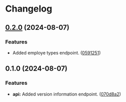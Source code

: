 # Changelog

## [0.2.0](https://github.com/Sphere-Software/employee-registry-api/compare/v0.1.0...v0.2.0) (2024-08-07)


### Features

* Added employe types endpoint. ([0591251](https://github.com/Sphere-Software/employee-registry-api/commit/0591251aead5afb5a08d8d3dede2da373ba55bba))

## 0.1.0 (2024-08-07)


### Features

* **api:** Added version information endpoint. ([070d8a2](https://github.com/Sphere-Software/employee-registry-api/commit/070d8a25e3e6d1201f94f8a6df71ea8ec196bd63))
